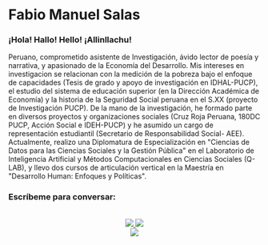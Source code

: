 # Fabio Manuel Salas
### ¡Hola! Hallo! Hello! ¡Allinllachu! 

Peruano, comprometido asistente de Investigación, ávido lector de poesía y narrativa, y apasionado de la Economía del Desarrollo. Mis intereses en investigacion se relacionan con la medición de la pobreza bajo el enfoque de capacidades (Tesis de grado y apoyo de investigación en IDHAL-PUCP), el estudio del sistema de educación superior (en la Dirección Académica de Economía) y la historia de la Seguridad Social peruana en el S.XX (proyecto de Investigación PUCP). De la mano de la investigación, he formado parte en diversos proyectos y organizaciones sociales (Cruz Roja Peruana, 180DC PUCP, Acción Social e IDEH-PUCP) y he asumido un cargo de representación estudiantil (Secretario de Responsabilidad Social- AEE). Actualmente, realizo una Diplomatura de Especialización en "Ciencias de Datos para las Ciencias Sociales y la Gestión Pública" en el Laboratorio de Inteligencia Artificial y Métodos Computacionales en Ciencias Sociales (Q-LAB), y llevo dos cursos de articulación vertical en la Maestría en "Desarrollo Human: Enfoques y Políticas".

### Escríbeme para conversar:
  
  <!-- https://img.shields.io/badge/Linkedin-Parth Patel-blue&?style=social&logo=linkedin -->

  <!-- https://img.shields.io/badge/Github-Parth%20Patel-black&?style=social&logo=Github -->

  <!-- https://img.shields.io/badge/Facebook-Parth%20Patel-darkblue&?style=social&logo=Facebook -->

<p align="center">
  <br/>
  <a href="https://www.linkedin.com/in/fabio-manuel-salas-n%C3%BA%C3%B1ez-borja-170b72159/">
    <img src="https://img.shields.io/badge/LinkedIn-%230077B5.svg?&style=flat-square&logo=linkedin&logoColor=white">
  </a>
  
  <a href="https://github.com/Fabio-Salas">
    <img src="https://img.shields.io/badge/Github-%230A0A0A.svg?&style=flat-square&logo=Github&logoColor=white">  
  </a>


  <br/>
  <a href="https://www.facebook.com/fabio.salas.94/">
    <img src="https://img.shields.io/badge/Facebook-%231877F2.svg?&style=flat-square&logo=facebook&logoColor=white">  
  </a> 

</p>
</h1>

<div align = "center">

